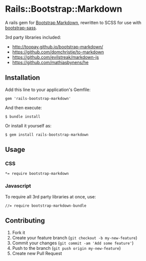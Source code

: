 # Rails::Bootstrap::Markdown

A rails gem for [Bootstrap Markdown](http://toopay.github.io/bootstrap-markdown/), rewritten to SCSS for use with [bootstrap-sass](https://github.com/thomas-mcdonald/bootstrap-sass).

3rd party libraries included:

- http://toopay.github.io/bootstrap-markdown/
- https://github.com/domchristie/to-markdown
- https://github.com/evilstreak/markdown-js
- https://github.com/mathiasbynens/he

## Installation

Add this line to your application's Gemfile:

    gem 'rails-bootstrap-markdown'

And then execute:

    $ bundle install

Or install it yourself as:

    $ gem install rails-bootstrap-markdown

## Usage

### CSS

```
*= require bootstrap-markdown
```

### Javascript

To require all 3rd party libraries at once, use:

```
//= require bootstrap-markdown-bundle
```

## Contributing

1. Fork it
2. Create your feature branch (`git checkout -b my-new-feature`)
3. Commit your changes (`git commit -am 'Add some feature'`)
4. Push to the branch (`git push origin my-new-feature`)
5. Create new Pull Request

